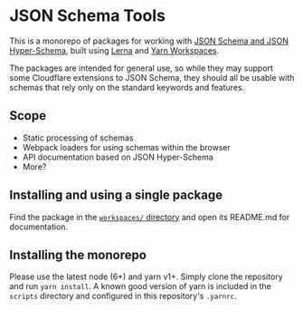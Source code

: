 # JSON Schema Tools

This is a monorepo of packages for working with
[JSON Schema and JSON Hyper-Schema](http://json-schema.org),
built using [Lerna](https://github.com/lerna/lerna) and
[Yarn Workspaces](https://yarnpkg.com/lang/en/docs/workspaces/).

The packages are intended for general use, so
while they may support some Cloudflare extensions to JSON Schema,
they should all be usable with schemas that rely only on the
standard keywords and features.

## Scope

* Static processing of schemas
* Webpack loaders for using schemas within the browser
* API documentation based on JSON Hyper-Schema
* More?

## Installing and using a single package

Find the package in the [`workspaces/` directory](workspaces) and
open its README.md for documentation.

## Installing the monorepo

Please use the latest node (6+) and yarn v1+.  Simply clone the repository
and run `yarn install`.  A known good version of yarn is included in
the `scripts` directory and configured in this repository's `.yarnrc`.
